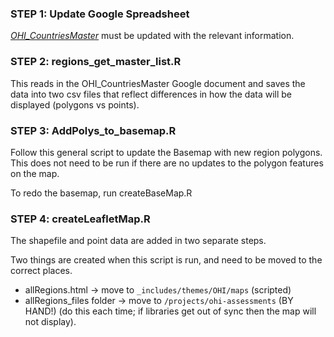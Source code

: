 ### STEP 1: Update Google Spreadsheet 
*[OHI_CountriesMaster](https://docs.google.com/spreadsheets/d/1Xh8-36cLCEa_bppqLJu-nukVgPDT8xVEd9nxEaPYKKg/edit#gid=2018368498)* must be updated with the relevant information.

### STEP 2: regions_get_master_list.R 
This reads in the OHI_CountriesMaster Google document and saves the data into two csv files that reflect differences in how the data will be displayed (polygons vs points).

### STEP 3: AddPolys_to_basemap.R
Follow this general script to update the Basemap with new region polygons. This does not need to be run if there are no updates to the polygon features on the map.

To redo the basemap, run createBaseMap.R

### STEP 4: createLeafletMap.R
The shapefile and point data are added in two separate steps.

Two things are created when this script is run, and need to be moved to the correct places. 

- allRegions.html         -> move to `_includes/themes/OHI/maps` (scripted)
- allRegions_files folder -> move to `/projects/ohi-assessments` (BY HAND!) (do this each time; if libraries get out of sync then the map will not display). 

